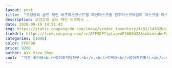 ```yaml
---
layout: post 
title:  "오성상회 골드 체인 비즈마스크스트랩 패션마스크줄 진주마스크목걸이 마스크줄 마스크목걸이" 
description: 오성상회 골드 체인 비즈마스 ..
date: 2020-09-19 14:51:43 
img: https://static.coupangcdn.com/image/vendor_inventory/4c01/14f02bb2d7d115eea91c2adb7ee70c38d4a8cfce124aa521ae4e0dae9bed.jpg 
linkUrl: https://link.coupang.com/re/AFFSDP?lptag=AF3600438&subid=ahnPublicAsk&pageKey=2017229940&itemId=3431195966&vendorItemId=71417706040&traceid=V0-113-ec39bfbbc70096fc 
categories: [1008] 
color: FF6F00 
price: 9200 
author: Ask View Shop 
cont:  "기분 좋아용<br/>길이도적당하구.<br/>.<br/>이뻐요<br/>떨어지면혹시.<br/>.<br/>재구매<br/>마스크에 걸어서 썼는데 다들 이쁘다구하네용.<br/>.<br/><br/>착용감 너무좋아요<br/>착용감이 진주목걸이한느낌이네요.<br/>.<br/><br/>" 
---
```

